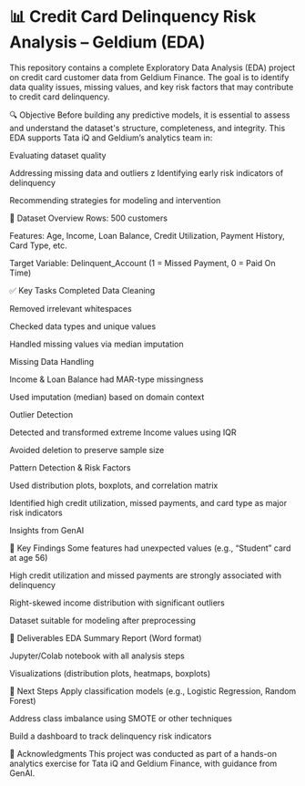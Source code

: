 # 📊 Credit Card Delinquency Risk Analysis – Geldium (EDA)

This repository contains a complete Exploratory Data Analysis (EDA) project on credit card customer data from Geldium Finance. The goal is to identify data quality issues, missing values, and key risk factors that may contribute to credit card delinquency.

🔍 Objective
Before building any predictive models, it is essential to assess and understand the dataset's structure, completeness, and integrity. This EDA supports Tata iQ and Geldium’s analytics team in:

Evaluating dataset quality

Addressing missing data and outliers
z
Identifying early risk indicators of delinquency

Recommending strategies for modeling and intervention

📁 Dataset Overview
Rows: 500 customers

Features: Age, Income, Loan Balance, Credit Utilization, Payment History, Card Type, etc.

Target Variable: Delinquent_Account (1 = Missed Payment, 0 = Paid On Time)

✅ Key Tasks Completed
Data Cleaning

Removed irrelevant whitespaces

Checked data types and unique values

Handled missing values via median imputation

Missing Data Handling

Income & Loan Balance had MAR-type missingness

Used imputation (median) based on domain context

Outlier Detection

Detected and transformed extreme Income values using IQR

Avoided deletion to preserve sample size

Pattern Detection & Risk Factors

Used distribution plots, boxplots, and correlation matrix

Identified high credit utilization, missed payments, and card type as major risk indicators

Insights from GenAI



📌 Key Findings
Some features had unexpected values (e.g., “Student” card at age 56)

High credit utilization and missed payments are strongly associated with delinquency

Right-skewed income distribution with significant outliers

Dataset suitable for modeling after preprocessing

📎 Deliverables
EDA Summary Report (Word format)

Jupyter/Colab notebook with all analysis steps

Visualizations (distribution plots, heatmaps, boxplots)

🚀 Next Steps
Apply classification models (e.g., Logistic Regression, Random Forest)

Address class imbalance using SMOTE or other techniques

Build a dashboard to track delinquency risk indicators

🙌 Acknowledgments
This project was conducted as part of a hands-on analytics exercise for Tata iQ and Geldium Finance, with guidance from GenAI.

